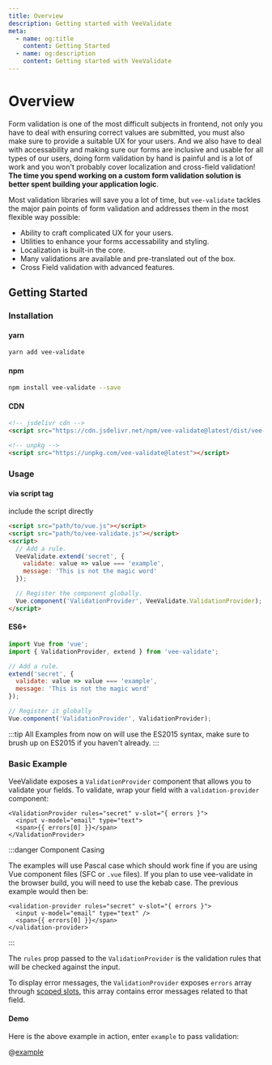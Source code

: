 ```yaml
---
title: Overview
description: Getting started with VeeValidate
meta:
  - name: og:title
    content: Getting Started
  - name: og:description
    content: Getting started with VeeValidate
---
```


# Overview

Form validation is one of the most difficult subjects in frontend, not only you have to deal with ensuring correct values are submitted, you must also make sure to provide a suitable UX for your users. And we also have to deal with accessability and making sure our forms are inclusive and usable for all types of our users, doing form validation by hand is painful and is a lot of work and you won't probably cover localization and cross-field validation! **The time you spend working on a custom form validation solution is better spent building your application logic**.

Most validation libraries will save you a lot of time, but `vee-validate` tackles the major pain points of form validation and addresses them in the most flexible way possible:

- Ability to craft complicated UX for your users.
- Utilities to enhance your forms accessability and styling.
- Localization is built-in the core.
- Many validations are available and pre-translated out of the box.
- Cross Field validation with advanced features.

## Getting Started

### Installation

#### yarn

```bash
yarn add vee-validate
```

#### npm

```bash
npm install vee-validate --save
```

#### CDN

```html
<!-- jsdelivr cdn -->
<script src="https://cdn.jsdelivr.net/npm/vee-validate@latest/dist/vee-validate.js"></script>

<!-- unpkg -->
<script src="https://unpkg.com/vee-validate@latest"></script>
```

### Usage

#### via script tag

include the script directly

```html
<script src="path/to/vue.js"></script>
<script src="path/to/vee-validate.js"></script>
<script>
  // Add a rule.
  VeeValidate.extend('secret', {
    validate: value => value === 'example',
    message: 'This is not the magic word'
  });

  // Register the component globally.
  Vue.component('ValidationProvider', VeeValidate.ValidationProvider);
</script>
```

#### ES6+

```js
import Vue from 'vue';
import { ValidationProvider, extend } from 'vee-validate';

// Add a rule.
extend('secret', {
  validate: value => value === 'example',
  message: 'This is not the magic word'
});

// Register it globally
Vue.component('ValidationProvider', ValidationProvider);
```

:::tip
All Examples from now on will use the ES2015 syntax, make sure to brush up on ES2015 if you haven't already.
:::

### Basic Example

VeeValidate exposes a `ValidationProvider` component that allows you to validate your fields. To validate, wrap your field with a `validation-provider` component:

```vue{1,4}
<ValidationProvider rules="secret" v-slot="{ errors }">
  <input v-model="email" type="text">
  <span>{{ errors[0] }}</span>
</ValidationProvider>
```

:::danger Component Casing

The examples will use Pascal case which should work fine if you are using Vue component files (SFC or `.vue` files). If you plan to use vee-validate in the browser build, you will need to use the kebab case. The previous example would then be:

```html{1,4}
<validation-provider rules="secret" v-slot="{ errors }">
  <input v-model="email" type="text" />
  <span>{{ errors[0] }}</span>
</validation-provider>
```

:::

The `rules` prop passed to the `ValidationProvider` is the validation rules that will be checked against the input.

To display error messages, the `ValidationProvider` exposes `errors` array through [scoped slots](https://vuejs.org/v2/guide/components-slots.html#Scoped-Slots), this array contains error messages related to that field.

#### Demo

Here is the above example in action, enter `example` to pass validation:

@[example](getting-started)
